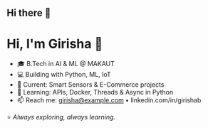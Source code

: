 ## Hi there 👋
# Hi, I'm Girisha 👋

- 🎓 B.Tech in AI & ML @ MAKAUT
- 💻 Building with Python, ML, IoT
- 🔭 Current: Smart Sensors & E-Commerce projects
- 🌱 Learning: APIs, Docker, Threads & Async in Python
- 📫 Reach me: girisha@example.com • linkedin.com/in/girishab

⭐ *Always exploring, always learning.*
<!--
**girishaBhattar/girishaBhattar** is a ✨ _special_ ✨ repository because its `README.md` (this file) appears on your GitHub profile.

Here are some ideas to get you started:

- 🔭 I’m currently working on ...
- 🌱 I’m currently learning ...
- 👯 I’m looking to collaborate on ...
- 🤔 I’m looking for help with ...
- 💬 Ask me about ...
- 📫 How to reach me: ...
- 😄 Pronouns: ...
- ⚡ Fun fact: ...
-->
